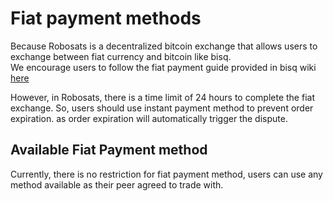 # Fiat payment methods

Because Robosats is a decentralized bitcoin exchange that allows users to exchange between fiat currency and bitcoin like bisq.
<br>We encourage users to follow the fiat payment guide provided in bisq wiki <a href="https://bisq.wiki/Payment_methods">here</a>  

However, in Robosats, there is a time limit of 24 hours to complete the fiat exchange. So, users should use instant payment method to prevent order expiration.
as order expiration will automatically trigger the dispute.

## Available Fiat Payment method

Currently, there is no restriction for fiat payment method, users can use any method available as their peer agreed to trade with.

